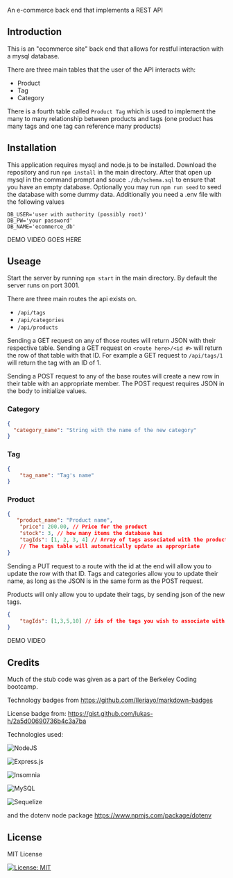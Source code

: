 An e-commerce back end that implements a REST API

## Introduction

This is an "ecommerce site" back end that allows for restful interaction with
a mysql database.

There are three main tables that the user of the API interacts with:

* Product
* Tag
* Category

There is a fourth table called `Product Tag` which is used to implement the
many to many relationship between products and tags (one product has many tags 
and one tag can reference many products)

## Installation

This application requires mysql and node.js to be installed. Download the 
repository and run `npm install` in the main directory. After that open up
mysql in the command prompt and souce `./db/schema.sql` to ensure that you have
an empty database. Optionally you may run `npm run seed` to seed the database 
with some dummy data. Additionally you need a .env file with the following
values

``` env
DB_USER='user with authority (possibly root)' 
DB_PW='your password'
DB_NAME='ecommerce_db'
```

DEMO VIDEO GOES HERE

## Useage

Start the server by running `npm start` in the main directory. By default the
server runs on port 3001.

There are three main routes the api exists on. 

* `/api/tags`
* `/api/categories`
* `/api/products`

Sending a GET request on any of those routes will return JSON with their 
respective table. Sending a GET request on `<route here>/<id #>` will return the
row of that table with that ID. For example a GET request to `/api/tags/1` will
return the tag with an ID of 1. 

Sending a POST request to any of the base routes will create a new row in their
table with an appropriate member. The POST request requires JSON in the body to
initialize values.

### Category

``` json
{
  "category_name": "String with the name of the new category"
}
```

### Tag

```json
{
	"tag_name": "Tag's name"
}
```

### Product

``` json
{
   "product_name": "Product name",
    "price": 200.00, // Price for the product
    "stock": 3, // how many items the database has
    "tagIds": [1, 2, 3, 4] // Array of tags associated with the product
    // The tags table will automatically update as appropriate
}
```

Sending a PUT request to a route with the id at the end will allow you to update
the row with that ID. Tags and categories allow you to update their name, as 
long as the JSON is in the same form as the POST request.

Products will only allow you to update their tags, by sending json of the new
tags.

```json
{
	"tagIds": [1,3,5,10] // ids of the tags you wish to associate with the product
}
```

DEMO VIDEO

## Credits

Much of the stub code was given as a part of the Berkeley Coding bootcamp. 

Technology badges from https://github.com/Ileriayo/markdown-badges

License badge from: https://gist.github.com/lukas-h/2a5d00690736b4c3a7ba

Technologies used:

![NodeJS](https://img.shields.io/badge/node.js-6DA55F?style=for-the-badge&logo=node.js&logoColor=white)

![Express.js](https://img.shields.io/badge/express.js-%23404d59.svg?style=for-the-badge&logo=express&logoColor=%2361DAFB)

![Insomnia](https://img.shields.io/badge/Insomnia-black?style=for-the-badge&logo=insomnia&logoColor=5849BE)

![MySQL](https://img.shields.io/badge/mysql-%2300f.svg?style=for-the-badge&logo=mysql&logoColor=white)

![Sequelize](https://img.shields.io/badge/Sequelize-52B0E7?style=for-the-badge&logo=Sequelize&logoColor=white)

and the dotenv node package https://www.npmjs.com/package/dotenv


## License

MIT License

[![License: MIT](https://img.shields.io/badge/License-MIT-yellow.svg)](https://opensource.org/licenses/MIT)